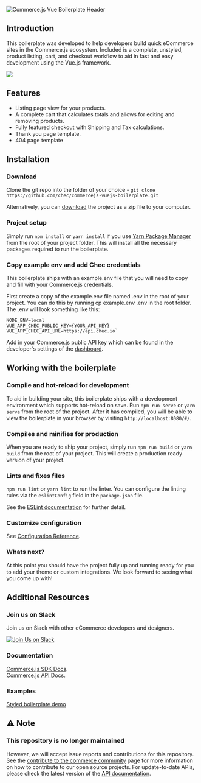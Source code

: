 ![Commerce.js Vue Boilerplate Header](https://github.com/chec/commercejs-vuejs-boilerplate/blob/master/src/assets/boilerplate.jpg)

## Introduction

This boilerplate was developed to help developers build quick eCommerce sites in the Commerce.js ecosystem. Included is a complete, unstyled, product listing, cart, and checkout workflow to aid in fast and easy development using the Vue.js framework.

![](https://github.com/chec/commercejs-vuejs-boilerplate/blob/master/src/assets/Boilerplatedemo.png)

## Features

- Listing page view for your products.
- A complete cart that calculates totals and allows for editing and removing products.
- Fully featured checkout with Shipping and Tax calculations. 
- Thank you page template.
- 404 page template

## Installation

### Download

Clone the git repo into the folder of your choice - `git clone https://github.com/chec/commercejs-vuejs-boilerplate.git`

Alternatively, you can [download](https://github.com//chec/commercejs-vuejs-boilerplate/archive/master.zip) the project as a zip file to your computer.

### Project setup

Simply run `npm install` or `yarn install` if you use [Yarn Package Manager](https://yarnpkg.com/) from the root of your project folder. This will install all the necessary packages required to run the boilerplate. 

### Copy example env and add Chec credentials

This boilerplate ships with an example.env file that you will need to copy and fill with your Commerce.js credentials.   

First create a copy of the example.env file named .env in the root of your project.  You can do this by running cp example.env .env in the root folder.  The .env will look something like this:

```
NODE_ENV=local
VUE_APP_CHEC_PUBLIC_KEY={YOUR_API_KEY}
VUE_APP_CHEC_API_URL=https://api.chec.io`
```

Add in your Commerce.js public API key which can be found in the developer's settings of the [dashboard](https://dashboard.chec.io/settings/developer).

## Working with the boilerplate
 
### Compile and hot-reload for development

To aid in building your site, this boilerplate ships with a development environment which supports hot-reload on save. Run  `npm run serve` or `yarn serve` from the root of the project. After it has compiled, you will be able to view the boilerplate in your browser by visiting `http://localhost:8080/#/`.


### Compiles and minifies for production

When you are ready to ship your project, simply run `npm run build` or `yarn build` from the root of your project. This will create a production ready version of your project.


### Lints and fixes files

`npm run lint` or `yarn lint` to run the linter. You can configure the linting rules via the `eslintConfig`  field in the `package.json`  file.

See the [ESLint documentation](https://eslint.org/docs/user-guide/configuring) for further detail.


### Customize configuration
See [Configuration Reference](https://cli.vuejs.org/config/).


### Whats next?

At this point you should have the project fully up and running ready for you to add your theme or custom integrations. We look forward to seeing what you come up with!

## Additional Resources

### Join us on Slack

Join us on Slack with other eCommerce developers and designers. 

[![Join Us on Slack](https://github.com/chec/commercejs-vuejs-boilerplate/blob/master/src/assets/slackButton.png)](http://slack.commercejs.com)


### Documentation
[Commerce.js SDK Docs](https://commercejs.com/docs/).  
[Commerce.js API Docs](https://commercejs.com/docs/api/#introduction).  

### Examples
[Styled boilerplate demo](https://shoppable-campaign-demo.netlify.app/#/)

## ⚠️ Note

### This repository is no longer maintained
However, we will accept issue reports and contributions for this repository. See the [contribute to the commerce community](https://commercejs.com/docs/community/contribute) page for more information on how to contribute to our open source projects. For update-to-date APIs, please check the latest version of the [API documentation](https://commercejs.com/docs/api/).
